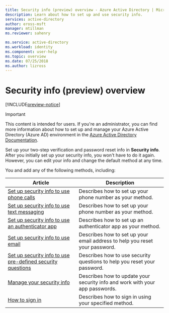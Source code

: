 ```yaml
---
title: Security info (preview) overview - Azure Active Directory | Microsoft Docs
description: Learn about how to set up and use security info.
services: active-directory
author: eross-msft
manager: mtillman
ms.reviewer: sahenry

ms.service: active-directory
ms.workload: identity
ms.component: user-help
ms.topic: overview
ms.date: 07/25/2018
ms.author: lizross
---
```



# Security info (preview) overview

[!INCLUDE[preview-notice](../../../includes/active-directory-end-user-preview-notice-security-info.md)]

>[!Important]
>This content is intended for users. If you're an administrator, you can find more information about how to set up and manage your Azure Active Directory (Azure AD) environment in the [Azure Active Directory Documentation](https://docs.microsoft.com/en-us/azure/active-directory).

Set up your two-step verification and password reset info in **Security info**. After you initially set up your security info, you won't have to do it again. However, you can edit your info and change the default method at any time.

You and add any of the following methods, including:

|Article |Description |
|------|------------|
|[Set up security info to use phone calls](security-info-setup-phone-number.md)| Describes how to set up your phone number as your method.|
|[Set up security info to use text messaging](security-info-setup-text-msg.md)|Describes how to set up your phone number as your method.|
|[Set up security info to use an authenticator app](security-info-setup-auth-app.md)|Describes how to set up an authenticator app as your method.|
|[Set up security info to use email](security-info-setup-email.md)|Describes how to set up your email address to help you reset your password.|
|[Set up security info to use pre-defined security questions](security-info-setup-questions.md)|Describes how to use security questions to help you reset your password.|
|[Manage your security info](security-info-manage-settings.md)|Describes how to update your security info and work with your app passwords.|
|[How to sign in](user-help-sign-in.md)|Describes how to sign in using your specified method.|
